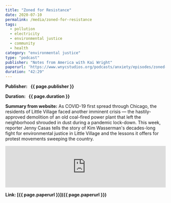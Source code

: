 ```yaml
---
title: "Zoned for Resistance"
date: 2020-07-10
permalink: /media/zoned-for-resistance
tags:
  - pollution
  - electricity
  - environmental justice
  - community
  - health
category: "environmental justice"
type: "podcast"
publisher: "Notes from America with Kai Wright"
paperurl: 'https://www.wnycstudios.org/podcasts/anxiety/episodes/zoned-for-resistance'
duration: "42:29"
---
```


<!-- Google tag (gtag.js) -->
<script async src="https://www.googletagmanager.com/gtag/js?id=G-8CEVZ95BRH"></script>
<script>
  window.dataLayer = window.dataLayer || [];
  function gtag(){dataLayer.push(arguments);}
  gtag('js', new Date());

  gtag('config', 'G-8CEVZ95BRH');
</script>

**<span class="bold-podcast">Publisher: </span>&nbsp;<span class="text-podcast"> {{ page.publisher }}</span>**

**<span class="bold-podcast">Duration: </span>&nbsp;<span class="text-podcast"> {{ page.duration }}</span>**

**<span class="bold-podcast">Summary from website:</span>**
As COVID-19 first spread through Chicago, the residents of Little Village faced another imminent crisis — the hastily-approved demolition of an old coal-fired power plant that left the neighborhood shrouded in dust during a pandemic lock-down. This week, reporter Jenny Casas tells the story of Kim Wasserman's decades-long fight for environmental justice in Little Village and the lessons it offers for protest movements sweeping the country.


<iframe frameborder="0" scrolling="no" height="130" width="100%" src="https://www.wnyc.org/widgets/ondemand_player/wnycstudios/#file=/audio/json/1034142/&share=1"></iframe>


**<span class="small-podcast">Link:</span>&nbsp;<span class="links-podcast">[{{ page.paperurl }}]({{ page.paperurl }})</span>**